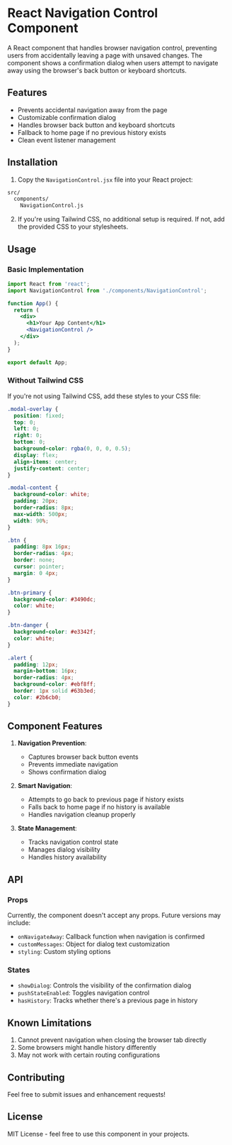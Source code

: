 # React Navigation Control Component

A React component that handles browser navigation control, preventing users from accidentally leaving a page with unsaved changes. The component shows a confirmation dialog when users attempt to navigate away using the browser's back button or keyboard shortcuts.

## Features

- Prevents accidental navigation away from the page
- Customizable confirmation dialog
- Handles browser back button and keyboard shortcuts
- Fallback to home page if no previous history exists
- Clean event listener management

## Installation

1. Copy the `NavigationControl.jsx` file into your React project:

```bash
src/
  components/
    NavigationControl.js
```

2. If you're using Tailwind CSS, no additional setup is required. If not, add the provided CSS to your stylesheets.

## Usage

### Basic Implementation

```jsx
import React from 'react';
import NavigationControl from './components/NavigationControl';

function App() {
  return (
    <div>
      <h1>Your App Content</h1>
      <NavigationControl />
    </div>
  );
}

export default App;
```

### Without Tailwind CSS

If you're not using Tailwind CSS, add these styles to your CSS file:

```css
.modal-overlay {
  position: fixed;
  top: 0;
  left: 0;
  right: 0;
  bottom: 0;
  background-color: rgba(0, 0, 0, 0.5);
  display: flex;
  align-items: center;
  justify-content: center;
}

.modal-content {
  background-color: white;
  padding: 20px;
  border-radius: 8px;
  max-width: 500px;
  width: 90%;
}

.btn {
  padding: 8px 16px;
  border-radius: 4px;
  border: none;
  cursor: pointer;
  margin: 0 4px;
}

.btn-primary {
  background-color: #3490dc;
  color: white;
}

.btn-danger {
  background-color: #e3342f;
  color: white;
}

.alert {
  padding: 12px;
  margin-bottom: 16px;
  border-radius: 4px;
  background-color: #ebf8ff;
  border: 1px solid #63b3ed;
  color: #2b6cb0;
}
```

## Component Features

1. **Navigation Prevention**: 
   - Captures browser back button events
   - Prevents immediate navigation
   - Shows confirmation dialog

2. **Smart Navigation**:
   - Attempts to go back to previous page if history exists
   - Falls back to home page if no history is available
   - Handles navigation cleanup properly

3. **State Management**:
   - Tracks navigation control state
   - Manages dialog visibility
   - Handles history availability

## API

### Props

Currently, the component doesn't accept any props. Future versions may include:

- `onNavigateAway`: Callback function when navigation is confirmed
- `customMessages`: Object for dialog text customization
- `styling`: Custom styling options

### States

- `showDialog`: Controls the visibility of the confirmation dialog
- `pushStateEnabled`: Toggles navigation control
- `hasHistory`: Tracks whether there's a previous page in history


## Known Limitations

1. Cannot prevent navigation when closing the browser tab directly
2. Some browsers might handle history differently
3. May not work with certain routing configurations

## Contributing

Feel free to submit issues and enhancement requests!

## License

MIT License - feel free to use this component in your projects.